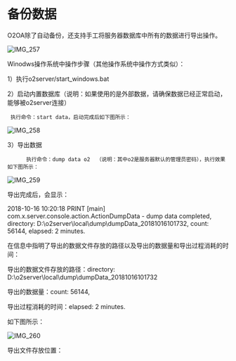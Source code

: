 # 备份数据

O2OA除了自动备份，还支持手工将服务器数据库中所有的数据进行导出操作。

![IMG\_257](file:///C:\Users\wwgwilly\AppData\Local\Temp\msohtmlclip1\01\clip_image002.gif)

Winodws操作系统中操作步骤（其他操作系统中操作方式类似）：

1）执行o2server/start\_windows.bat

2）启动内置数据库（说明：如果使用的是外部数据，请确保数据已经正常启动，能够被o2server连接）

     执行命令：start data，启动完成后如下图所示：

![IMG\_258](file:///C:\Users\wwgwilly\AppData\Local\Temp\msohtmlclip1\01\clip_image004.gif)

 3）导出数据

          执行命令：dump data o2  （说明：其中o2是服务器默认的管理员密码），执行效果如下图所示：

![IMG\_259](file:///C:\Users\wwgwilly\AppData\Local\Temp\msohtmlclip1\01\clip_image006.gif)

导出完成后，会显示：

2018-10-16 10:20:18 PRINT \[main\] com.x.server.console.action.ActionDumpData - dump data completed,   directory: D:\o2server\local\dump\dumpData\_20181016101732, count: 56144, elapsed: 2 minutes.

在信息中指明了导出的数据文件存放的路径以及导出的数据量和导出过程消耗的时间：

导出的数据文件存放的路径：directory: D:\o2server\local\dump\dumpData\_20181016101732

导出的数据量：count: 56144,

导出过程消耗的时间：elapsed: 2 minutes.

如下图所示：

![IMG\_260](file:///C:\Users\wwgwilly\AppData\Local\Temp\msohtmlclip1\01\clip_image008.gif)

导出文件存放位置：

